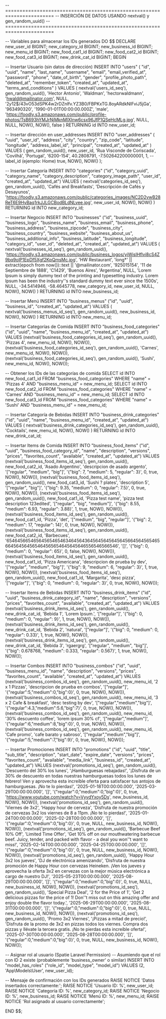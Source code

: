 -- =======================================================================
-- INSERCIÓN DE DATOS USANDO nextval() y gen_random_uuid()
-- =======================================================================

-- Variables para almacenar los IDs generados
DO $$
DECLARE
new_user_id BIGINT;
new_category_id BIGINT;
new_business_id BIGINT;
new_menu_id BIGINT;
new_food_cat1_id BIGINT;
new_food_cat2_id BIGINT;
new_food_cat3_id BIGINT;
new_drink_cat_id BIGINT;
BEGIN

-- Insertar Usuario (sin datos de dirección)
INSERT INTO "users" (
"id", "uuid", "name", "last_name", "username", "email", "email_verified_at", "password", "phone", "date_of_birth",
"gender", "profile_photo_path", "deleted_at", "remember_token", "created_at", "updated_at", "terms_and_conditions"
) VALUES (
nextval('users_id_seq'),
gen_random_uuid(),
'Hector Antonio',
'Waldman',
'hectorwaldmann',
'hwald@mailinator.com',
NULL,
'$2y$12$/43vO53dSPK4w2rDZnlfv.YZ3B0/FBPKxTG.8oyARdkNIFviJ5jGa',
'963490320',
'1990-01-01T00:00:00.000Z',
'male',
'https://foodly.s3.amazonaws.com/public/profile-photos/TsB693hYMJrNjMknMlXInw6csx96JfP1QSeHcMLg.jpg',
NULL,
NULL,
NOW(),
NOW(),
false
) RETURNING id INTO new_user_id;

-- Insertar dirección en user_addresses
INSERT INTO "user_addresses" (
"uuid", "user_id", "address", "city", "country", "zip_code", "latitude", "longitude", "address_label_id", "principal", "created_at", "updated_at"
) VALUES (
gen_random_uuid(),
new_user_id,
'Rua Visconde de Coriscada',
'Covilhã',
'Portugal',
'6200-154',
40.2808791,
-7.502642200000001,
1, -- label_id (ejemplo: Home)
true,
NOW(),
NOW()
);

-- Insertar Categoría
INSERT INTO "categories" ("id", "category_uuid", "category_name", "category_description", "category_image_path", "user_id", "created_at", "updated_at")
VALUES (
nextval('categories_id_seq'),
gen_random_uuid(),
'Cafés and Breakfasts',
'Descripción de Cafés y Desayunos',
'https://foodly.s3.amazonaws.com/public/categories_images/NC2D2vwB28ReT6E9HyBaq1rkJJLGCBodBLdNLvee.jpg',
new_user_id,
NOW(),
NOW()
) RETURNING id INTO new_category_id;

-- Insertar Negocio
INSERT INTO "businesses" ("id", "business_uuid", "business_logo", "business_name", "business_email", "business_phone", "business_address", "business_zipcode", "business_city", "business_country", "business_website", "business_about_us", "business_additional_info", "business_latitude", "business_longitude", "category_id", "user_id", "deleted_at", "created_at", "updated_at")
VALUES (
nextval('businesses_id_seq'),
gen_random_uuid(),
'https://foodly.s3.amazonaws.com/public/business_logos/yiWisIHflvi8cS4Z9bq9olP1EpDf5Xgf2KpQmsMc.jpg',
'HW Restaurant',
'long\*' || extract(epoch from now())::text || '@mailinator.com',
'925015154',
'11 de Septiembre de 1888',
'C1429',
'Buenos Aires',
'Argentina',
NULL,
'Lorem Ipsum is simply dummy text of the printing and typesetting industry. Lorem Ipsum has been the industry''s standard dummy text ever since the 1500s',
NULL,
-34.5414946,
-58.4645778,
new_category_id,
new_user_id,
NULL,
NOW(),
NOW()
) RETURNING id INTO new_business_id;

-- Insertar Menú
INSERT INTO "business_menus" ("id", "uuid", "business_id", "created_at", "updated_at")
VALUES (
nextval('business_menus_id_seq'),
gen_random_uuid(),
new_business_id,
NOW(),
NOW()
) RETURNING id INTO new_menu_id;

-- Insertar Categorías de Comida
INSERT INTO "business_food_categories" ("id", "uuid", "name", "business_menu_id", "created_at", "updated_at")
VALUES
(nextval('business_food_categories_id_seq'), gen_random_uuid(), 'Pizzas 4', new_menu_id, NOW(), NOW()),
(nextval('business_food_categories_id_seq'), gen_random_uuid(), 'Carnes', new_menu_id, NOW(), NOW()),
(nextval('business_food_categories_id_seq'), gen_random_uuid(), 'Sushi', new_menu_id, NOW(), NOW());

-- Obtener los IDs de las categorías de comida
SELECT id INTO new_food_cat1_id FROM "business_food_categories" WHERE "name" = 'Pizzas 4' AND "business_menu_id" = new_menu_id;
SELECT id INTO new_food_cat2_id FROM "business_food_categories" WHERE "name" = 'Carnes' AND "business_menu_id" = new_menu_id;
SELECT id INTO new_food_cat3_id FROM "business_food_categories" WHERE "name" = 'Sushi' AND "business_menu_id" = new_menu_id;

-- Insertar Categoría de Bebidas
INSERT INTO "business_drink_categories" ("id", "uuid", "name", "business_menu_id", "created_at", "updated_at")
VALUES (
nextval('business_drink_categories_id_seq'),
gen_random_uuid(),
'Cocktails',
new_menu_id,
NOW(),
NOW()
) RETURNING id INTO new_drink_cat_id;

-- Insertar Items de Comida
INSERT INTO "business_food_items" ("id", "uuid", "business_food_category_id", "name", "description", "versions", "prices", "favorites_count", "available", "created_at", "updated_at")
VALUES
(nextval('business_food_items_id_seq'), gen_random_uuid(), new_food_cat2_id, 'Asado Argentino', 'descripcion de asado argento', '["regular", "medium", "big"]', '{"big": 7, "medium": 5, "regular": 3}', 0, true, NOW(), NOW()),
(nextval('business_food_items_id_seq'), gen_random_uuid(), new_food_cat3_id, 'Sushi ? plates', 'description 5', '["regular", "big"]', '{"big": 9.35, "medium": 0, "regular": 7.5}', 0, true, NOW(), NOW()),
(nextval('business_food_items_id_seq'), gen_random_uuid(), new_food_cat1_id, 'Pizza test name', 'pizza test description 123edited', '["regular", "big", "medium"]', '{"big": 8.55, "medium": 6.93, "regular": 3.88}', 1, true, NOW(), NOW()),
(nextval('business_food_items_id_seq'), gen_random_uuid(), new_food_cat1_id, 'Pizza', 'det', '["medium", "big", "regular"]', '{"big": 2, "medium": 17, "regular": 14}', 0, true, NOW(), NOW()),
(nextval('business_food_items_id_seq'), gen_random_uuid(), new_food_cat2_id, 'Barbecues', '654645665465645654654634645643645645645645645664564565465664564564565464565654645645646556546566546', '[]', '{"big": 0, "medium": 0, "regular": 65}', 0, false, NOW(), NOW()),
(nextval('business_food_items_id_seq'), gen_random_uuid(), new_food_cat1_id, 'Pizza Americana', 'descripcion de prueba by dev', '["regular", "medium", "big"]', '{"big": 9, "medium": 6, "regular": 3}', 1, true, NOW(), NOW()),
(nextval('business_food_items_id_seq'), gen_random_uuid(), new_food_cat1_id, 'Margarita', 'desc pizza', '["regular"]', '{"big": 0, "medium": 0, "regular": 3}', 0, true, NOW(), NOW());

-- Insertar Items de Bebidas
INSERT INTO "business_drink_items" ("id", "uuid", "business_drink_category_id", "name", "description", "versions", "prices", "favorites_count", "available", "created_at", "updated_at")
VALUES
(nextval('business_drink_items_id_seq'), gen_random_uuid(), new_drink_cat_id, 'Bebida 1', 'Lorem Ipsum.', '["regular"]', '{"big": 0, "medium": 0, "regular": 9}', 1, true, NOW(), NOW()),
(nextval('business_drink_items_id_seq'), gen_random_uuid(), new_drink_cat_id, 'Bebida 2', 'natural', '["regular"]', '{"big": 0, "medium": 0, "regular": 0.33}', 1, true, NOW(), NOW()),
(nextval('business_drink_items_id_seq'), gen_random_uuid(), new_drink_cat_id, 'Bebida 3', 'rgaergrg', '["regular", "medium", "big"]', '{"big": 0.678768, "medium": 0.333, "regular": 0.567}', 1, true, NOW(), NOW());

-- Insertar Combos
INSERT INTO "business_combos" ("id", "uuid", "business_menu_id", "name", "description", "versions", "prices", "favorites_count", "available", "created_at", "updated_at")
VALUES
(nextval('business_combos_id_seq'), gen_random_uuid(), new_menu_id, '2 x 1 Pizzas', 'descripcion de prueba en combos', '["regular"]', '{"regular":5,"medium":0,"big":0}', 0, true, NOW(), NOW()),
(nextval('business_combos_id_seq'), gen_random_uuid(), new_menu_id, '3 x 2 Cafe & breakfast', 'desc testing by dev', '["regular","medium","big"]', '{"regular":4.3,"medium":5.6,"big":7}', 0, true, NOW(), NOW()),
(nextval('business_combos_id_seq'), gen_random_uuid(), new_menu_id, '30% descuento coffee', 'lorem ipsum 30% cf', '["regular","medium"]', '{"regular":6,"medium":8,"big":0}', 0, true, NOW(), NOW()),
(nextval('business_combos_id_seq'), gen_random_uuid(), new_menu_id, 'Cafe promo', 'cafe barato y sabroso', '["regular","medium","big"]', '{"regular":5,"medium":7,"big":9}', 0, true, NOW(), NOW());

-- Insertar Promociones
INSERT INTO "promotions" ("id", "uuid", "title", "sub_title", "description", "start_date", "expire_date", "versions", "prices", "favorites_count", "available", "media_link", "business_id", "created_at", "updated_at")
VALUES
(nextval('promotions_id_seq'), gen_random_uuid(), 'Descuento del 30% los lunes', '¡Hamburguesas rebajadas!', '¡Disfruta de un 30% de descuento en todas nuestras hamburguesas todos los lunes de febrero! Ven y aprovecha esta increíble oferta para satisfacer tus antojos de hamburguesas. ¡No te lo pierdas!', '2025-01-18T00:00:00.000', '2025-03-29T00:00:00.000', '[]', '{"regular":0,"medium":0,"big":0}', 0, true, 'https://www.youtube.com/watch?v=VyvdYxoy5Ds', new_business_id, NOW(), NOW()),
(nextval('promotions_id_seq'), gen_random_uuid(), 'Viernes de 3x2', 'Happy hour de cerveza', 'Disfruta de nuestra promoción de cervezas 3x2 los viernes de 8 a 11pm. ¡No te lo pierdas!', '2025-01-24T00:00:00.000', '2025-02-28T00:00:00.000', '[]', '{"regular":0,"medium":0,"big":0}', 0, true, NULL, new_business_id, NOW(), NOW()),
(nextval('promotions_id_seq'), gen_random_uuid(), 'Barbecue Beef 10% Off', 'Limited Time Offer', 'Get 10% off on our mouthwatering barbecue beef. Juicy, tender, and packed with flavor - a deal you won''t want to miss!', '2025-02-14T00:00:00.000', '2025-04-25T00:00:00.000', '[]', '{"regular":0,"medium":0,"big":0}', 0, true, NULL, new_business_id, NOW(), NOW()),
(nextval('promotions_id_seq'), gen_random_uuid(), 'Happy Hour 3x2 los jueves', 'DJ de electrónica amenizando', 'Disfruta de nuestra promoción de Happy Hour con cervezas Heineken. ¡Ven los jueves y aprovecha la oferta 3x2 en cervezas con la mejor música electrónica a cargo de nuestro DJ!', '2025-05-23T00:00:00.000', '2025-08-29T00:00:00.000', '[]', '{"regular":0,"medium":0,"big":0}', 0, true, NULL, new_business_id, NOW(), NOW()),
(nextval('promotions_id_seq'), gen_random_uuid(), 'Special Pizza Deal', '2 for the Price of 1', 'Get 2 delicious pizzas for the price of 1! Don''t miss out on this amazing offer and enjoy double the flavor today.', '2025-06-29T00:00:00.000', '2025-08-31T00:00:00.000', '[]', '{"regular":0,"medium":0,"big":0}', 0, true, NULL, new_business_id, NOW(), NOW()),
(nextval('promotions_id_seq'), gen_random_uuid(), 'Promo 3x2 Viernes', '¡Pizzas a mitad de precio!', 'Disfruta de la promo de 3x2 en pizzas todos los viernes. Compra dos pizzas y llévate la tercera gratis. ¡No te pierdas esta increíble oferta!', '2025-07-30T00:00:00.000', '2025-08-28T00:00:00.000', '[]', '{"regular":0,"medium":0,"big":0}', 0, true, NULL, new_business_id, NOW(), NOW());

-- Asignar rol al usuario (Spatie Laravel Permission)
-- Asumiendo que el rol con ID 2 existe (probablemente 'business_owner' o similar)
INSERT INTO "model_has_roles" ("role_id", "model_type", "model_id")
VALUES (2, 'App\\Models\\User', new_user_id);

-- Mensaje de confirmación con los IDs generados
RAISE NOTICE 'Datos insertados correctamente:';
RAISE NOTICE 'Usuario ID: %', new_user_id;
RAISE NOTICE 'Categoría ID: %', new_category_id;
RAISE NOTICE 'Negocio ID: %', new_business_id;
RAISE NOTICE 'Menú ID: %', new_menu_id;
RAISE NOTICE 'Rol asignado al usuario correctamente';

END $$;
